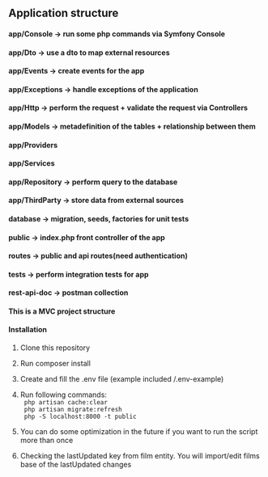 ## Application structure

#### app/Console -> run some php commands via Symfony Console
#### app/Dto -> use a dto to map external resources
#### app/Events -> create events for the app
#### app/Exceptions -> handle exceptions of the application
#### app/Http -> perform the request + validate the request via Controllers
#### app/Models -> metadefinition of the tables + relationship between them
#### app/Providers
#### app/Services
#### app/Repository -> perform query to the database
#### app/ThirdParty -> store data from external sources
#### database -> migration, seeds, factories for unit tests
#### public -> index.php front controller of the app
#### routes -> public and api routes(need authentication)
#### tests -> perform integration tests for app
#### rest-api-doc -> postman collection

#### This is a MVC project structure

#### Installation

1. Clone this repository
1. Run composer install
1. Create and fill the .env file (example included /.env-example)
1. Run following commands:  
    `` php artisan cache:clear`` \
    `` php artisan migrate:refresh`` \
    `` php -S localhost:8000 -t public``

1. You can do some optimization in the future if you want to run the script more than once
1. Checking the lastUpdated key from film entity. You will import/edit films base of the lastUpdated changes
